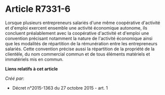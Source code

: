 # Article R7331-6

Lorsque plusieurs entrepreneurs salariés d'une même coopérative d'activité et d'emploi exercent ensemble une activité
économique autonome, ils concluent préalablement avec la coopérative d'activité et d'emploi une convention précisant
notamment la nature de l'activité économique ainsi que les modalités de répartition de la rémunération entre les
entrepreneurs salariés. Cette convention précise aussi la répartition de la propriété de la clientèle, du nom commercial
commun et de tous éléments matériels et immatériels mis en commun.

**Liens relatifs à cet article**

_Créé par_:

  - Décret n°2015-1363 du 27 octobre 2015 - art. 1
